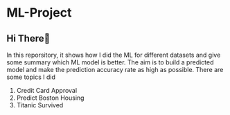 # ML-Project
## Hi There👋
In this reporsitory, it shows how I did the ML for different datasets and give some summary which ML model is better. The aim is to build a predicted model and make the prediction accuracy rate as high as possible.
There are some topics I did
1. Credit Card Approval
2. Predict Boston Housing
3. Titanic Survived
